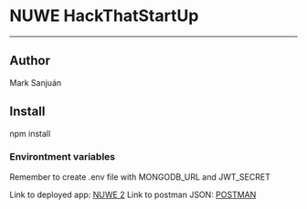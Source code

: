 # NUWE HackThatStartUp
---
## Author
Mark Sanjuán

## Install
npm install

### Environtment variables
Remember to create .env file with MONGODB_URL and JWT_SECRET

Link to deployed app: [NUWE 2](https://nuwe2-nea.herokuapp.com/)
Link to postman JSON: [POSTMAN](https://nuwe2-nea.herokuapp.com/test)
